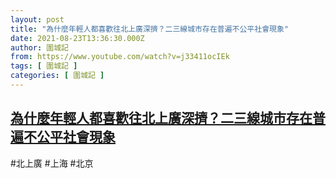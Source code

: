 ```yaml
---
layout: post
title: "為什麼年輕人都喜歡往北上廣深擠？二三線城市存在普遍不公平社會現象"
date: 2021-08-23T13:36:30.000Z
author: 圍城記
from: https://www.youtube.com/watch?v=j33411ocIEk
tags: [ 圍城記 ]
categories: [ 圍城記 ]
---
```

<!--1629725790000-->
[為什麼年輕人都喜歡往北上廣深擠？二三線城市存在普遍不公平社會現象](https://www.youtube.com/watch?v=j33411ocIEk)
------

<div>
#北上廣 #上海 #北京
</div>
